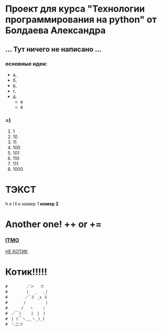 # Проект для курса "Технологии программирования на python" от Болдаева Александра
## ... Тут ничего не написано ...

### основные идеи:
* а,
* б,
* в,
* г,
* д.
    * е
    * ё
  
### =)

1. 1
2. 10
3. 11
4. 100
5. 101
6. 110
7. 111
8. 1000

# ТЭКСТ
h *e* l **l** o  *номер 1*
**номер 2**

# Another one! ++ or +=

### **[ITMO](https://itmo.ru/)**

[НЕ КОТИК](https://itmo.ru/ru/page/213/logotipy_i_firmennyy_stil.htm)











#
#
#
#
#
#
#
#
#
#
#
#
#
#
#
#
#
#
#
#
#
#
#
#
#
#
#
#
#
#
#
#
#
#
#
#
#
#
#
#
#
#
#
#
#
#
#
#
#
#
#
#
#
#
#
#
# Котик!!!!!

```
#　　　　　／＞　 フ
#　　　　　| 　_　 _|
#　 　　　／`ミ _x 彡
#　　 　 /　　　 　 |
#　　　 /　 ヽ　　 ﾉ
#　／￣|　　 |　|　|
#　| (￣ヽ＿_ヽ_)_)
#　＼二つ
```
